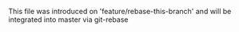 This file was introduced on 'feature/rebase-this-branch' and will be integrated into master via git-rebase

